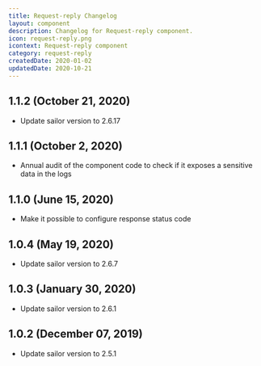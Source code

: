 ```yaml
---
title: Request-reply Changelog
layout: component
description: Changelog for Request-reply component.
icon: request-reply.png
icontext: Request-reply component
category: request-reply
createdDate: 2020-01-02
updatedDate: 2020-10-21
---
```


## 1.1.2 (October 21, 2020)

* Update sailor version to 2.6.17

## 1.1.1 (October 2, 2020)

* Annual audit of the component code to check if it exposes a sensitive data in the logs

## 1.1.0 (June 15, 2020)

* Make it possible to configure response status code

## 1.0.4 (May 19, 2020)

* Update sailor version to 2.6.7

## 1.0.3 (January 30, 2020)

* Update sailor version to 2.6.1

## 1.0.2 (December 07, 2019)

* Update sailor version to 2.5.1
